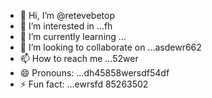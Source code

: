- 👋 Hi, I’m @retevebetop
- 👀 I’m interested in ...fh
- 🌱 I’m currently learning ...
- 💞️ I’m looking to collaborate on ...asdewr662
- 📫 How to reach me ...52wer
- 😄 Pronouns: ...dh45858wersdf54df
- ⚡ Fun fact: ...ewrsfd
85263502
<!---54546fd21
retevebetop/retevebetop is a ✨ special ✨ repository because its `README.mddgd` (this file) appears on your іваGitHub vh
--->
